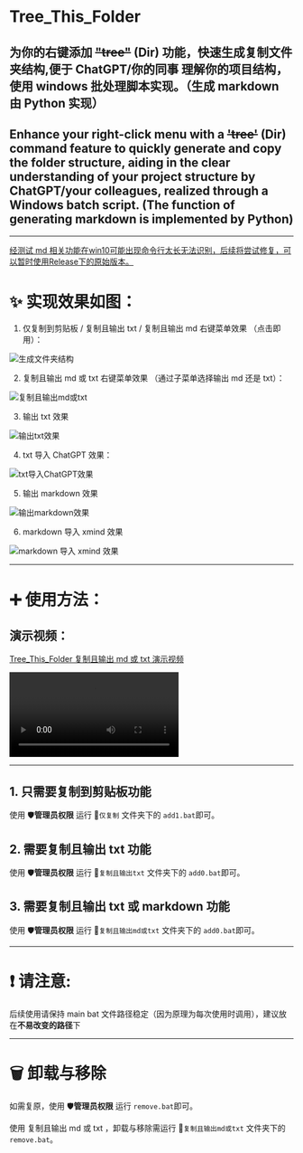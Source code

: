 # Tree_This_Folder

## 为你的右键添加 ~~"tree"~~ (Dir) 功能，快速生成复制文件夹结构,便于 ChatGPT/你的同事 理解你的项目结构，使用 windows 批处理脚本实现。（生成 markdown 由 Python 实现）

## Enhance your right-click menu with a ~~'tree'~~ (Dir) command feature to quickly generate and copy the folder structure, aiding in the clear understanding of your project structure by ChatGPT/your colleagues, realized through a Windows batch script. (The function of generating markdown is implemented by Python)

---
<u> 经测试 md 相关功能在win10可能出现命令行太长无法识别，后续将尝试修复，可以暂时使用Release下的原始版本。</u>

# ✨ 实现效果如图：

1. 仅复制到剪贴板 / 复制且输出 txt / 复制且输出 md 右键菜单效果 （点击即用）：

![生成文件夹结构](assets/%E7%94%9F%E6%88%90%E6%96%87%E4%BB%B6%E5%A4%B9%E7%BB%93%E6%9E%84.png)

2. 复制且输出 md 或 txt 右键菜单效果 （通过子菜单选择输出 md 还是 txt）：

![复制且输出md或txt](assets/%E5%A4%8D%E5%88%B6%E4%B8%94%E8%BE%93%E5%87%BAmd%E6%88%96txt.png)

3. 输出 txt 效果

![输出txt效果](assets/%E8%BE%93%E5%87%BAtxt%E6%95%88%E6%9E%9C.png)

4. txt 导入 ChatGPT 效果：

![txt导入ChatGPT效果](assets/txt%E5%AF%BC%E5%85%A5ChatGPT%E6%95%88%E6%9E%9C.png)

5. 输出 markdown 效果

![输出markdown效果](assets/%E8%BE%93%E5%87%BAmarkdown%E6%95%88%E6%9E%9C.png)

6. markdown 导入 xmind 效果

![markdown 导入 xmind 效果](assets/md%E5%AF%BC%E5%85%A5xmind%E6%95%88%E6%9E%9C.png)

---

# ➕ 使用方法：

## 演示视频：

[Tree_This_Folder 复制且输出 md 或 txt 演示视频](https://www.bilibili.com/video/BV1r5411B7FY/)

<video src="assets/%E5%A4%8D%E5%88%B6%E4%B8%94%E8%BE%93%E5%87%BAmd%E6%88%96txt.mp4" controls title="Title"></video>

---

## 1. 只需要复制到剪贴板功能

使用 🛡️**管理员权限** 运行 📁`仅复制` 文件夹下的 `add1.bat`即可。

## 2. 需要复制且输出 txt 功能

使用 🛡️**管理员权限** 运行 📁`复制且输出txt` 文件夹下的 `add0.bat`即可。

## 3. 需要复制且输出 txt 或 markdown 功能

使用 🛡️**管理员权限** 运行 📁`复制且输出md或txt` 文件夹下的 `add0.bat`即可。

---

# ❗ 请注意:

后续使用请保持 main bat 文件路径稳定（因为原理为每次使用时调用），建议放在**不易改变的路径**下

---

# 🗑️ 卸载与移除

如需复原，使用 🛡️**管理员权限** 运行 `remove.bat`即可。

使用 复制且输出 md 或 txt ，卸载与移除需运行 📁`复制且输出md或txt` 文件夹下的 `remove.bat`。
